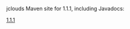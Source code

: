 jclouds Maven site for 1.1.1, including Javadocs:

[1.1.1](http://demobox.github.org/jclouds-maven-site-1.1.1/1.1.1/jclouds-multi/)